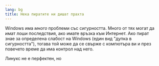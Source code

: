 ```yaml
---
lang: bg
title: Нека пиратите ни дишат прахта
---
```


Windows има <i>много</i> проблеми със сигурността. Много от тях могат да имат лоши последствия, ако имате връзка към Интернет. Ако пират знае за определена слабост на Windows (един вид "дупка в сигурността"), тогава той може да се свърже с компютъра ви и през повечето време да има контрол над него.
 

Линукс не е перфектен, но




